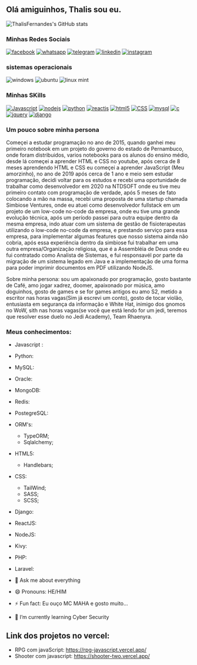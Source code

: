 
<link rel="stylesheet" href="readme.css">

## Olá amiguinhos, Thalis sou eu.
![ThalisFernandes's GitHub stats](https://github-readme-stats.vercel.app/api?username=ThalisFernandes&show_icons=true&theme=cobalt)
### Minhas Redes Sociais
[![facebook](https://img.shields.io/badge/Facebook-1877F2?style=for-the-badge&logo=facebook&logoColor=white)](https://www.facebook.com/derty.kyotsu) [![whatsapp](https://img.shields.io/badge/WhatsApp-25D366?style=for-the-badge&logo=whatsapp&logoColor=white)](https://api.whatsapp.com/send?phone=5581995011875&text=HOlar_amiguinhos) [![telegram](https://img.shields.io/badge/Telegram-2CA5E0?style=for-the-badge&logo=telegram&logoColor=white)](https://t.me/ThalisDev) [![linkedin](https://img.shields.io/badge/LinkedIn-0077B5?style=for-the-badge&logo=linkedin&logoColor=white)](https://www.linkedin.com/in/thalis-fernandes-46a107207/) [![instagram](https://img.shields.io/badge/Instagram-E4405F?style=for-the-badge&logo=instagram&logoColor=white)](https://www.instagram.com/thalis_sou_eu/)

### sistemas operacionais
![windows](https://img.shields.io/badge/Windows-0078D6?style=for-the-badge&logo=windows&logoColor=white) ![ubuntu](https://img.shields.io/badge/Ubuntu-E95420?style=for-the-badge&logo=ubuntu&logoColor=white) ![linux mint](https://img.shields.io/badge/Linux_Mint-87CF3E?style=for-the-badge&logo=linux-mint&logoColor=white)

### Minhas SKills
[![Javascript](https://img.shields.io/badge/JavaScript-F7DF1E?style=for-the-badge&logo=javascript&logoColor=black)]() [![nodejs](https://img.shields.io/badge/Node.js-43853D?style=for-the-badge&logo=node.js&logoColor=white)]() [![python](https://img.shields.io/badge/Python-3776AB?style=for-the-badge&logo=python&logoColor=white)]() [![reactjs](https://img.shields.io/badge/React-20232A?style=for-the-badge&logo=react&logoColor=61DAFB)]() [![html5](https://img.shields.io/badge/HTML-239120?style=for-the-badge&logo=html5&logoColor=white)]() [![CSS](https://img.shields.io/badge/CSS-239120?&style=for-the-badge&logo=css3&logoColor=white)]() [![mysql](https://img.shields.io/badge/MySQL-00000F?style=for-the-badge&logo=mysql&logoColor=white)]() [![c](https://img.shields.io/badge/C-00599C?style=for-the-badge&logo=c&logoColor=white)]() [![jquery](https://img.shields.io/badge/jQuery-0769AD?style=for-the-badge&logo=jquery&logoColor=white)]() [![django](https://img.shields.io/badge/Django-092E20?style=for-the-badge&logo=django&logoColor=white)]()


### Um pouco sobre minha persona

 Começei a estudar programação no ano de 2015, quando ganhei meu primeiro notebook em um projeto do governo do estado de Pernambuco, onde foram distribuidos, varios notebooks para os alunos do ensino médio, desde lá começei a aprender HTML e CSS no youtube, após cerca de 8 meses aprendendo HTML e CSS eu começei a aprender JavaScript (Meu amorzinho), no ano de 2019 após cerca de 1 ano e meio sem estudar programação, decidi voltar para os estudos e recebi uma oportunidade de trabalhar como desenvolvedor em 2020 na NTDSOFT onde eu tive meu primeiro contato com programação de verdade, após 5 meses de fato colocando a mão na massa, recebi uma proposta de uma startup chamada Simbiose Ventures, onde eu atuei como desenvolvedor fullstack em um projeto de um low-code no-code da empresa, onde eu tive uma grande evolução técnica, após um período passei para outra equipe dentro da mesma empresa, indo atuar com um sistema de gestão de fisioterapeutas utilizando o low-code no-code da empresa, e prestando serviço para essa empresa, para implementar algumas features que nosso sistema ainda não cobria, após essa experiência dentro da simbiose fui trabalhar em uma outra empresa/Organização religiosa, que é a Assembléia de Deus onde eu fui contratado como Analista de Sistemas, e fui responsavél por parte da migração de um sistema legado em Java e a implementação de uma forma para poder imprimir documentos em PDF utilizando NodeJS.

Sobre minha persona: 
sou um apaixonado por programação, gosto bastante de Café, amo jogar xadrez, doomer, apaixonado por música, amo doguinhos, gosto de games e se for games antigos eu amo S2, metido a escritor nas horas vagas(Sim já escrevi um conto), gosto de tocar violão, entusiasta em segurança da informação e White Hat, inimigo dos gnomos no WoW, sith nas horas vagas(se você que está lendo for um jedi, teremos que resolver esse duelo no Jedi Academy), Team Rhaenyra. 

### Meus conhecimentos: 
- Javascript : 
- Python:
- MySQL:
- Oracle:
- MongoDB:
- Redis:
- PostegreSQL:
- ORM's:
   - TypeORM;
   - Sqlalchemy;
- HTML5:
   - Handlebars;
- CSS:
   - TailWind;
   - SASS;
   - SCSS;
- Django:
- ReactJS:
- NodeJS:
- Kivy:
- PHP: 
- Laravel:  

- 💬 Ask me about everything
- 😄 Pronouns: HE/HIM
- ⚡ Fun fact: Eu ouço MC MAHA e gosto muito...
- 🌱 I’m currently learning Cyber Security

## Link dos projetos no vercel: 
 - RPG com javaScript: https://rpg-javascript.vercel.app/  
 - Shooter com javascript: https://shooter-two.vercel.app/  
 
<!--
**digitalheadhunt/digitalheadhunt** is a ✨ _special_ ✨ repository because its `README.md` (this file) appears on your GitHub profile.

Here are some ideas to get you started:

- 🔭 I’m currently working on ...

- 👯 I’m looking to collaborate on ...
- 🤔 I’m looking for help with ...

- 📫 How to reach me: ...


-->
